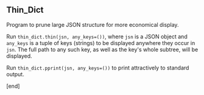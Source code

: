 ## Thin_Dict

Program to prune large JSON structure for more economical display.

Run `thin_dict.thin(jsn, any_keys=())`, where `jsn` is a JSON object and `any_keys` is a tuple of keys (strings) to be displayed anywhere they occur in `jsn`. The full path to any such key, as well as the key's whole subtree, will be displayed.

Run `thin_dict.pprint(jsn, any_keys=())` to print attractively to standard output.

[end]
